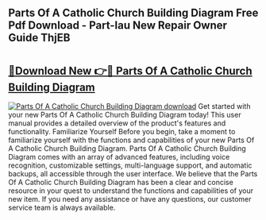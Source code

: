 ## Parts Of A Catholic Church Building Diagram Free Pdf Download - Part-Iau New Repair Owner Guide ThjEB

# <h2><a href="http://dfirhw.blite.top/?on=Parts+Of+A+Catholic+Church+Building+Diagram">🔗Download New 👉🔴 Parts Of A Catholic Church Building Diagram</a></h2>

[![Parts Of A Catholic Church Building Diagram download](https://i.imgur.com/lujVjoI.png)](http://dfirhw.blite.top/?on=Parts+Of+A+Catholic+Church+Building+Diagram)
Get started with your new Parts Of A Catholic Church Building Diagram today! This user manual provides a detailed overview of the product's features and functionality. Familiarize Yourself Before you begin, take a moment to familiarize yourself with the functions and capabilities of your new Parts Of A Catholic Church Building Diagram. Parts Of A Catholic Church Building Diagram comes with an array of advanced features, including voice recognition, customizable settings, multi-language support, and automatic backups, all accessible through the user interface. We believe that the Parts Of A Catholic Church Building Diagram has been a clear and concise resource in your quest to understand the functions and capabilities of your new item. If you need any assistance or have any questions, our customer service team is always available.
